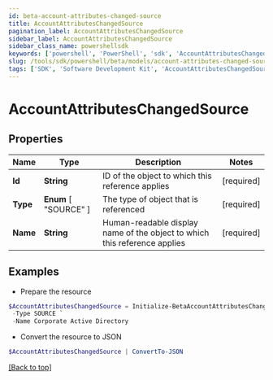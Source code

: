 ```yaml
---
id: beta-account-attributes-changed-source
title: AccountAttributesChangedSource
pagination_label: AccountAttributesChangedSource
sidebar_label: AccountAttributesChangedSource
sidebar_class_name: powershellsdk
keywords: ['powershell', 'PowerShell', 'sdk', 'AccountAttributesChangedSource', 'BetaAccountAttributesChangedSource'] 
slug: /tools/sdk/powershell/beta/models/account-attributes-changed-source
tags: ['SDK', 'Software Development Kit', 'AccountAttributesChangedSource', 'BetaAccountAttributesChangedSource']
---
```



# AccountAttributesChangedSource

## Properties

Name | Type | Description | Notes
------------ | ------------- | ------------- | -------------
**Id** | **String** | ID of the object to which this reference applies | [required]
**Type** |  **Enum** [  "SOURCE" ] | The type of object that is referenced | [required]
**Name** | **String** | Human-readable display name of the object to which this reference applies | [required]

## Examples

- Prepare the resource
```powershell
$AccountAttributesChangedSource = Initialize-BetaAccountAttributesChangedSource  -Id 4e4d982dddff4267ab12f0f1e72b5a6d `
 -Type SOURCE `
 -Name Corporate Active Directory
```

- Convert the resource to JSON
```powershell
$AccountAttributesChangedSource | ConvertTo-JSON
```


[[Back to top]](#) 

